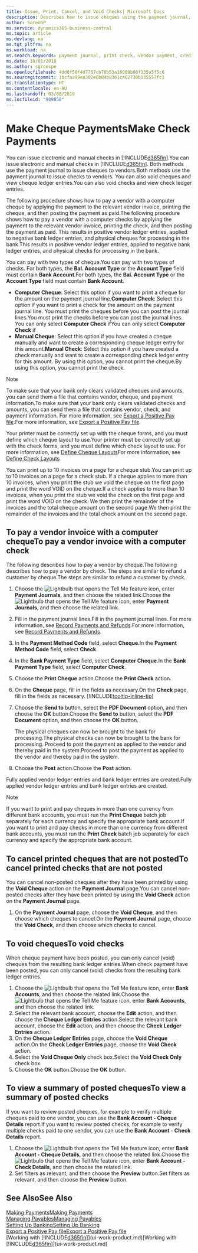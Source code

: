 ```yaml
---
title: Issue, Print, Cancel, and Void Checks| Microsoft Docs
description: Describes how to issue cheques using the payment journal, print cheques, and void or view cheque ledger entries in Business Central.
author: SorenGP
ms.service: dynamics365-business-central
ms.topic: article
ms.devlang: na
ms.tgt_pltfrm: na
ms.workload: na
ms.search.keywords: payment journal, print check, vendor payment, creditor, debt, balance due, AP
ms.date: 10/01/2018
ms.author: sgroespe
ms.openlocfilehash: 4dd8f50f4d7767cb70b53a16009b86f135a5f5c6
ms.sourcegitcommit: 1bcfaa99ea302e6b84b8361ca02730b135557fc1
ms.translationtype: HT
ms.contentlocale: en-AU
ms.lasthandoff: 03/08/2019
ms.locfileid: "809858"
---
```

# <a name="make-check-payments"></a><span data-ttu-id="adb7a-103">Make Cheque Payments</span><span class="sxs-lookup"><span data-stu-id="adb7a-103">Make Check Payments</span></span>
<span data-ttu-id="adb7a-104">You can issue electronic and manual checks in [!INCLUDE[d365fin](includes/d365fin_md.md)].</span><span class="sxs-lookup"><span data-stu-id="adb7a-104">You can issue electronic and manual checks in [!INCLUDE[d365fin](includes/d365fin_md.md)].</span></span> <span data-ttu-id="adb7a-105">Both methods use the payment journal to issue cheques to vendors.</span><span class="sxs-lookup"><span data-stu-id="adb7a-105">Both methods use the payment journal to issue checks to vendors.</span></span> <span data-ttu-id="adb7a-106">You can also void cheques and view cheque ledger entries.</span><span class="sxs-lookup"><span data-stu-id="adb7a-106">You can also void checks and view check ledger entries.</span></span>

<span data-ttu-id="adb7a-107">The following procedure shows how to pay a vendor with a computer cheque by applying the payment to the relevant vendor invoice, printing the cheque, and then posting the payment as paid.</span><span class="sxs-lookup"><span data-stu-id="adb7a-107">The following procedure shows how to pay a vendor with a computer checks by applying the payment to the relevant vendor invoice, printing the check, and then posting the payment as paid.</span></span> <span data-ttu-id="adb7a-108">This results in positive vendor ledger entries, applied to negative bank ledger entries, and physical cheques for processing in the bank.</span><span class="sxs-lookup"><span data-stu-id="adb7a-108">This results in positive vendor ledger entries, applied to negative bank ledger entries, and physical checks for processing in the bank.</span></span>

<span data-ttu-id="adb7a-109">You can pay with two types of cheque.</span><span class="sxs-lookup"><span data-stu-id="adb7a-109">You can pay with two types of checks.</span></span> <span data-ttu-id="adb7a-110">For both types, the **Bal. Account Type** or the **Account Type** field must contain **Bank Account**.</span><span class="sxs-lookup"><span data-stu-id="adb7a-110">For both types, the **Bal. Account Type** or the **Account Type** field must contain **Bank Account**.</span></span>

- <span data-ttu-id="adb7a-111">**Computer Cheque**: Select this option if you want to print a cheque for the amount on the payment journal line.</span><span class="sxs-lookup"><span data-stu-id="adb7a-111">**Computer Check**: Select this option if you want to print a check for the amount on the payment journal line.</span></span> <span data-ttu-id="adb7a-112">You must print the cheques before you can post the journal lines.</span><span class="sxs-lookup"><span data-stu-id="adb7a-112">You must print the checks before you can post the journal lines.</span></span> <span data-ttu-id="adb7a-113">You can only select **Computer Check** if</span><span class="sxs-lookup"><span data-stu-id="adb7a-113">You can only select **Computer Check** if</span></span>
- <span data-ttu-id="adb7a-114">**Manual Cheque**: Select this option if you have created a cheque manually and want to create a corresponding cheque ledger entry for this amount.</span><span class="sxs-lookup"><span data-stu-id="adb7a-114">**Manual Check**: Select this option if you have created a check manually and want to create a corresponding check ledger entry for this amount.</span></span> <span data-ttu-id="adb7a-115">By using this option, you cannot print the cheque.</span><span class="sxs-lookup"><span data-stu-id="adb7a-115">By using this option, you cannot print the check.</span></span>

> [!NOTE]  
> <span data-ttu-id="adb7a-116">To make sure that your bank only clears validated cheques and amounts, you can send them a file that contains vendor, cheque, and payment information.</span><span class="sxs-lookup"><span data-stu-id="adb7a-116">To make sure that your bank only clears validated checks and amounts, you can send them a file that contains vendor, check, and payment information.</span></span> <span data-ttu-id="adb7a-117">For more information, see [Export a Positive Pay file](finance-how-positive-pay.md).</span><span class="sxs-lookup"><span data-stu-id="adb7a-117">For more information, see [Export a Positive Pay file](finance-how-positive-pay.md).</span></span>

<span data-ttu-id="adb7a-118">Your printer must be correctly set up with the cheque forms, and you must define which cheque layout to use.</span><span class="sxs-lookup"><span data-stu-id="adb7a-118">Your printer must be correctly set up with the check forms, and you must define which check layout to use.</span></span> <span data-ttu-id="adb7a-119">For more information, see [Define Cheque Layouts](finance-how-define-check-layouts.md)</span><span class="sxs-lookup"><span data-stu-id="adb7a-119">For more information, see [Define Check Layouts](finance-how-define-check-layouts.md)</span></span>

<span data-ttu-id="adb7a-120">You can print up to 10 invoices on a page for a cheque stub.</span><span class="sxs-lookup"><span data-stu-id="adb7a-120">You can print up to 10 invoices on a page for a check stub.</span></span> <span data-ttu-id="adb7a-121">If a cheque applies to more than 10 invoices, when you print the stub we void the cheque on the first page and print the word VOID on the cheque.</span><span class="sxs-lookup"><span data-stu-id="adb7a-121">If a check applies to more than 10 invoices, when you print the stub we void the check on the first page and print the word VOID on the check.</span></span> <span data-ttu-id="adb7a-122">We then print the remainder of the invoices and the total cheque amount on the second page.</span><span class="sxs-lookup"><span data-stu-id="adb7a-122">We then print the remainder of the invoices and the total check amount on the second page.</span></span> 

## <a name="to-pay-a-vendor-invoice-with-a-computer-check"></a><span data-ttu-id="adb7a-123">To pay a vendor invoice with a computer cheque</span><span class="sxs-lookup"><span data-stu-id="adb7a-123">To pay a vendor invoice with a computer check</span></span>
<span data-ttu-id="adb7a-124">The following describes how to pay a vendor by cheque.</span><span class="sxs-lookup"><span data-stu-id="adb7a-124">The following describes how to pay a vendor by check.</span></span> <span data-ttu-id="adb7a-125">The steps are similar to refund a customer by cheque.</span><span class="sxs-lookup"><span data-stu-id="adb7a-125">The steps are similar to refund a customer by check.</span></span>

1. <span data-ttu-id="adb7a-126">Choose the ![Lightbulb that opens the Tell Me feature](media/ui-search/search_small.png "Tell me what you want to do") icon, enter **Payment Journals**, and then choose the related link.</span><span class="sxs-lookup"><span data-stu-id="adb7a-126">Choose the ![Lightbulb that opens the Tell Me feature](media/ui-search/search_small.png "Tell me what you want to do") icon, enter **Payment Journals**, and then choose the related link.</span></span>
2. <span data-ttu-id="adb7a-127">Fill in the payment journal lines.</span><span class="sxs-lookup"><span data-stu-id="adb7a-127">Fill in the payment journal lines.</span></span> <span data-ttu-id="adb7a-128">For more information, see [Record Payments and Refunds](payables-how-post-payments-refunds.md).</span><span class="sxs-lookup"><span data-stu-id="adb7a-128">For more information, see [Record Payments and Refunds](payables-how-post-payments-refunds.md).</span></span>
3. <span data-ttu-id="adb7a-129">In the **Payment Method Code** field, select **Cheque**.</span><span class="sxs-lookup"><span data-stu-id="adb7a-129">In the **Payment Method Code** field, select **Check**.</span></span>
4. <span data-ttu-id="adb7a-130">In the **Bank Payment Type** field, select **Computer Cheque**.</span><span class="sxs-lookup"><span data-stu-id="adb7a-130">In the **Bank Payment Type** field, select **Computer Check**.</span></span>
5. <span data-ttu-id="adb7a-131">Choose the **Print Cheque** action.</span><span class="sxs-lookup"><span data-stu-id="adb7a-131">Choose the **Print Check** action.</span></span>
6. <span data-ttu-id="adb7a-132">On the **Cheque** page, fill in the fields as necessary.</span><span class="sxs-lookup"><span data-stu-id="adb7a-132">On the **Check** page, fill in the fields as necessary.</span></span> [!INCLUDE[tooltip-inline-tip](includes/tooltip-inline-tip_md.md)]
7. <span data-ttu-id="adb7a-133">Choose the **Send to** button, select the **PDF Document** option, and then choose the **OK** button.</span><span class="sxs-lookup"><span data-stu-id="adb7a-133">Choose the **Send to** button, select the **PDF Document** option, and then choose the **OK** button.</span></span>

    <span data-ttu-id="adb7a-134">The physical cheques can now be brought to the bank for processing.</span><span class="sxs-lookup"><span data-stu-id="adb7a-134">The physical checks can now be brought to the bank for processing.</span></span> <span data-ttu-id="adb7a-135">Proceed to post the payment as applied to the vendor and thereby paid in the system.</span><span class="sxs-lookup"><span data-stu-id="adb7a-135">Proceed to post the payment as applied to the vendor and thereby paid in the system.</span></span>
8. <span data-ttu-id="adb7a-136">Choose the **Post** action.</span><span class="sxs-lookup"><span data-stu-id="adb7a-136">Choose the **Post** action.</span></span>

<span data-ttu-id="adb7a-137">Fully applied vendor ledger entries and bank ledger entries are created.</span><span class="sxs-lookup"><span data-stu-id="adb7a-137">Fully applied vendor ledger entries and bank ledger entries are created.</span></span>

> [!NOTE]  
> <span data-ttu-id="adb7a-138">If you want to print and pay cheques in more than one currency from different bank accounts, you must run the **Print Cheque** batch job separately for each currency and specify the appropriate bank account.</span><span class="sxs-lookup"><span data-stu-id="adb7a-138">If you want to print and pay checks in more than one currency from different bank accounts, you must run the **Print Check** batch job separately for each currency and specify the appropriate bank account.</span></span>

## <a name="to-cancel-printed-checks-that-are-not-posted"></a><span data-ttu-id="adb7a-139">To cancel printed cheques that are not posted</span><span class="sxs-lookup"><span data-stu-id="adb7a-139">To cancel printed checks that are not posted</span></span>
<span data-ttu-id="adb7a-140">You can cancel non-posted cheques after they have been printed by using the **Void Cheque** action on the **Payment Journal** page.</span><span class="sxs-lookup"><span data-stu-id="adb7a-140">You can cancel non-posted checks after they have been printed by using the **Void Check** action on the **Payment Journal** page.</span></span>

1. <span data-ttu-id="adb7a-141">On the **Payment Journal** page, choose the **Void Cheque**, and then choose which cheques to cancel.</span><span class="sxs-lookup"><span data-stu-id="adb7a-141">On the **Payment Journal** page, choose the **Void Check**, and then choose which checks to cancel.</span></span>

## <a name="to-void-checks"></a><span data-ttu-id="adb7a-142">To void cheques</span><span class="sxs-lookup"><span data-stu-id="adb7a-142">To void checks</span></span>
<span data-ttu-id="adb7a-143">When cheque payment have been posted, you can only cancel (void) cheques from the resulting bank ledger entries.</span><span class="sxs-lookup"><span data-stu-id="adb7a-143">When check payment have been posted, you can only cancel (void) checks from the resulting bank ledger entries.</span></span>

1. <span data-ttu-id="adb7a-144">Choose the ![Lightbulb that opens the Tell Me feature](media/ui-search/search_small.png "Tell me what you want to do") icon, enter **Bank Accounts**, and then choose the related link.</span><span class="sxs-lookup"><span data-stu-id="adb7a-144">Choose the ![Lightbulb that opens the Tell Me feature](media/ui-search/search_small.png "Tell me what you want to do") icon, enter **Bank Accounts**, and then choose the related link.</span></span>
2. <span data-ttu-id="adb7a-145">Select the relevant bank account, choose the **Edit** action, and then choose the **Cheque Ledger Entries** action.</span><span class="sxs-lookup"><span data-stu-id="adb7a-145">Select the relevant bank account, choose the **Edit** action, and then choose the **Check Ledger Entries** action.</span></span>
3. <span data-ttu-id="adb7a-146">On the **Cheque Ledger Entries** page, choose the **Void Cheque** action.</span><span class="sxs-lookup"><span data-stu-id="adb7a-146">On the **Check Ledger Entries** page, choose the **Void Check** action.</span></span>
4. <span data-ttu-id="adb7a-147">Select the **Void Cheque Only** check box.</span><span class="sxs-lookup"><span data-stu-id="adb7a-147">Select the **Void Check Only** check box.</span></span>
5. <span data-ttu-id="adb7a-148">Choose the **OK** button.</span><span class="sxs-lookup"><span data-stu-id="adb7a-148">Choose the **OK** button.</span></span>

## <a name="to-view-a-summary-of-posted-checks"></a><span data-ttu-id="adb7a-149">To view a summary of posted cheques</span><span class="sxs-lookup"><span data-stu-id="adb7a-149">To view a summary of posted checks</span></span>
<span data-ttu-id="adb7a-150">If you want to review posted cheques, for example to verify multiple cheques paid to one vendor, you can use the **Bank Account - Cheque Details** report.</span><span class="sxs-lookup"><span data-stu-id="adb7a-150">If you want to review posted checks, for example to verify multiple checks paid to one vendor, you can use the **Bank Account - Check Details** report.</span></span>
1. <span data-ttu-id="adb7a-151">Choose the ![Lightbulb that opens the Tell Me feature](media/ui-search/search_small.png "Tell me what you want to do") icon, enter **Bank Account - Cheque Details**, and then choose the related link.</span><span class="sxs-lookup"><span data-stu-id="adb7a-151">Choose the ![Lightbulb that opens the Tell Me feature](media/ui-search/search_small.png "Tell me what you want to do") icon, enter **Bank Account - Check Details**, and then choose the related link.</span></span>
2. <span data-ttu-id="adb7a-152">Set filters as relevant, and then choose the **Preview** button.</span><span class="sxs-lookup"><span data-stu-id="adb7a-152">Set filters as relevant, and then choose the **Preview** button.</span></span>

## <a name="see-also"></a><span data-ttu-id="adb7a-153">See Also</span><span class="sxs-lookup"><span data-stu-id="adb7a-153">See Also</span></span>
[<span data-ttu-id="adb7a-154">Making Payments</span><span class="sxs-lookup"><span data-stu-id="adb7a-154">Making Payments</span></span>](payables-make-payments.md)  
[<span data-ttu-id="adb7a-155">Managing Payables</span><span class="sxs-lookup"><span data-stu-id="adb7a-155">Managing Payables</span></span>](payables-manage-payables.md)  
[<span data-ttu-id="adb7a-156">Setting Up Banking</span><span class="sxs-lookup"><span data-stu-id="adb7a-156">Setting Up Banking</span></span>](bank-setup-banking.md)  
[<span data-ttu-id="adb7a-157">Export a Positive Pay file</span><span class="sxs-lookup"><span data-stu-id="adb7a-157">Export a Positive Pay file</span></span>](finance-how-positive-pay.md)  
<span data-ttu-id="adb7a-158">[Working with [!INCLUDE[d365fin](includes/d365fin_md.md)]](ui-work-product.md)</span><span class="sxs-lookup"><span data-stu-id="adb7a-158">[Working with [!INCLUDE[d365fin](includes/d365fin_md.md)]](ui-work-product.md)</span></span>  
